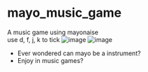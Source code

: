 # mayo_music_game
 A music game using mayonaise
 </br>
 use d, f, j, k to tick
 ![image](https://github.com/onion1007/mayo_music_game/blob/main/images/start_window.png)
 ![image](https://github.com/onion1007/mayo_music_game/blob/main/images/playing%20window.png)
 
 * Ever wondered can mayo be a instrument?
 * Enjoy in music games?

 
